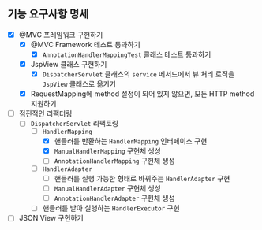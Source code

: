 ## 기능 요구사항 명세

- [X] @MVC 프레임워크 구현하기
  - [X] @MVC Framework 테스트 통과하기
    - [X] `AnnotationHandlerMappingTest` 클래스 테스트 통과하기
  - [X] JspView 클래스 구현하기
    - [X] `DispatcherServlet` 클래스의 `service` 메서드에서 뷰 처리 로직을 `JspView` 클래스로 옮기기
  - [X] RequestMapping에 method 설정이 되어 있지 않으면, 모든 HTTP method 지원하기
- [ ] 점진적인 리팩터링
  - [ ] `DispatcherServlet` 리팩토링
    - [ ] `HandlerMapping`
      - [X] 핸들러를 반환하는 `HandlerMapping` 인터페이스 구현
      - [X] `ManualHandlerMapping` 구현체 생성
      - [ ] `AnnotationHandlerMapping` 구현체 생성
    - [ ] `HandlerAdapter`
      - [ ] 핸들러를 실행 가능한 형태로 바꿔주는 `HandlerAdapter` 구현
      - [ ] `ManualHandlerAdapter` 구현체 생성
      - [ ] `AnnotationHandlerAdapter` 구현체 생성
    - [ ] 핸들러를 받아 실행하는 `HandlerExecutor` 구현
- [ ] JSON View 구현하기